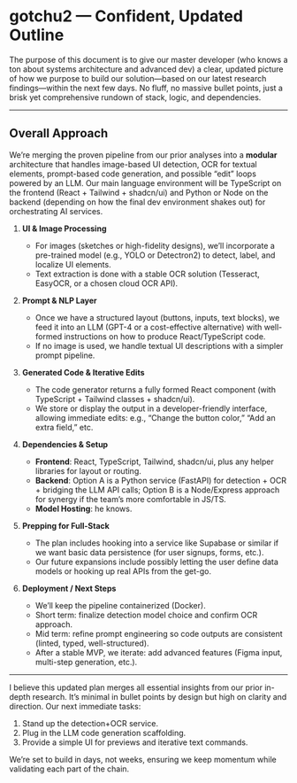 # gotchu2 — Confident, Updated Outline

The purpose of this document is to give our master developer (who knows a ton about systems architecture and advanced dev) a clear, updated picture of how we purpose to build our solution—based on our latest research findings—within the next few days. No fluff, no massive bullet points, just a brisk yet comprehensive rundown of stack, logic, and dependencies.

---

## Overall Approach

We’re merging the proven pipeline from our prior analyses into a **modular** architecture that handles image-based UI detection, OCR for textual elements, prompt-based code generation, and possible “edit” loops powered by an LLM. Our main language environment will be TypeScript on the frontend (React + Tailwind + shadcn/ui) and Python or Node on the backend (depending on how the final dev environment shakes out) for orchestrating AI services. 

1. **UI & Image Processing**  
   - For images (sketches or high-fidelity designs), we’ll incorporate a pre-trained model (e.g., YOLO or Detectron2) to detect, label, and localize UI elements.  
   - Text extraction is done with a stable OCR solution (Tesseract, EasyOCR, or a chosen cloud OCR API).  

2. **Prompt & NLP Layer**  
   - Once we have a structured layout (buttons, inputs, text blocks), we feed it into an LLM (GPT-4 or a cost-effective alternative) with well-formed instructions on how to produce React/TypeScript code.  
   - If no image is used, we handle textual UI descriptions with a simpler prompt pipeline.  

3. **Generated Code & Iterative Edits**  
   - The code generator returns a fully formed React component (with TypeScript + Tailwind classes + shadcn/ui).  
   - We store or display the output in a developer-friendly interface, allowing immediate edits: e.g., “Change the button color,” “Add an extra field,” etc.  

4. **Dependencies & Setup**  
   - **Frontend**: React, TypeScript, Tailwind, shadcn/ui, plus any helper libraries for layout or routing.  
   - **Backend**: Option A is a Python service (FastAPI) for detection + OCR + bridging the LLM API calls; Option B is a Node/Express approach for synergy if the team’s more comfortable in JS/TS.  
   - **Model Hosting**: he knows.

5. **Prepping for Full-Stack**  
   - The plan includes hooking into a service like Supabase or similar if we want basic data persistence (for user signups, forms, etc.).  
   - Our future expansions include possibly letting the user define data models or hooking up real APIs from the get-go.  

6. **Deployment / Next Steps**  
   - We’ll keep the pipeline containerized (Docker).  
   - Short term: finalize detection model choice and confirm OCR approach.  
   - Mid term: refine prompt engineering so code outputs are consistent (linted, typed, well-structured).  
   - After a stable MVP, we iterate: add advanced features (Figma input, multi-step generation, etc.).  

---

I believe this updated plan merges all essential insights from our prior in-depth research. It’s minimal in bullet points by design but high on clarity and direction. Our next immediate tasks:
1. Stand up the detection+OCR service. 
2. Plug in the LLM code generation scaffolding. 
3. Provide a simple UI for previews and iterative text commands.

We’re set to build in days, not weeks, ensuring we keep momentum while validating each part of the chain. 


